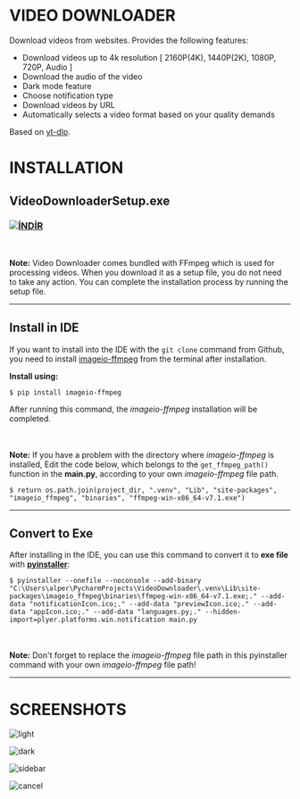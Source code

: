 # VIDEO DOWNLOADER
Download videos from websites. Provides the following features:
+ Download videos up to 4k resolution [ 2160P(4K), 1440P(2K), 1080P, 720P, Audio ]
+ Download the audio of the video
+ Dark mode feature
+ Choose notification type
+ Download videos by URL
+ Automatically selects a video format based on your quality demands
  
Based on [yt-dlp](https://github.com/yt-dlp/yt-dlp).



# INSTALLATION
## VideoDownloaderSetup.exe
### [![İNDİR](https://github.com/user-attachments/assets/8d8adf06-7013-4017-8434-51984f624e3b)](https://drive.google.com/file/d/1RLeOTfiSBfJXaz2nLnep1ujI_TvWygie/view?usp=drive_link) 
<br>

**Note:** Video Downloader comes bundled with FFmpeg which is used for processing videos. When you download it as a setup file, you do not need to take any action. 
You can complete the installation process by running the setup file.  

---
## Install in IDE
If you want to install into the IDE with the `git clone` command from Github, you need to install [imageio-ffmpeg](https://github.com/imageio/imageio-ffmpeg) from the terminal after installation.  

**Install using:**  

`$ pip install imageio-ffmpeg`  

After running this command, the *imageio-ffmpeg* installation will be completed.  
<br><br>

**Note:** If you have a problem with the directory where *imageio-ffmpeg* is installed, Edit the code below, which belongs to the `get_ffmpeg_path()` function in the **main.py**, according to your own *imageio-ffmpeg* file path.

`$ return os.path.join(project_dir, ".venv", "Lib", "site-packages", "imageio_ffmpeg", "binaries", "ffmpeg-win-x86_64-v7.1.exe")`  


---
## Convert to Exe
After installing in the IDE, you can use this command to convert it to **exe file** with [**pyinstaller**](https://github.com/pyinstaller/pyinstaller):  

`$ pyinstaller --onefile --noconsole --add-binary "C:\Users\alper\PycharmProjects\VideoDownloader\.venv\Lib\site-packages\imageio_ffmpeg\binaries\ffmpeg-win-x86_64-v7.1.exe;." --add-data "notificationIcon.ico;." --add-data "previewIcon.ico;." --add-data "appIcon.ico;." --add-data "languages.py;." --hidden-import=plyer.platforms.win.notification main.py`


<br><br>
**Note:** Don't forget to replace the *imageio-ffmpeg* file path in this pyinstaller command with your own *imageio-ffmpeg* file path!


---


# SCREENSHOTS

![light](https://github.com/user-attachments/assets/5cb8211b-ba49-456e-aa0f-8f99e4d9db72)

![dark](https://github.com/user-attachments/assets/a23b70d5-48b5-4d22-8923-c187d0ea0a6f)

![sidebar](https://github.com/user-attachments/assets/d44efd5a-65fe-4d32-97fb-3d2e9c0c6b96)

![cancel](https://github.com/user-attachments/assets/0bc69bef-ef59-4151-918d-16478f066c6a)


